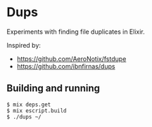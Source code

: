 # Dups

Experiments with finding file duplicates in Elixir.

Inspired by:
 - https://github.com/AeroNotix/fstdupe
 - https://github.com/ibnfirnas/dups

## Building and running
```
$ mix deps.get
$ mix escript.build
$ ./dups ~/

```
